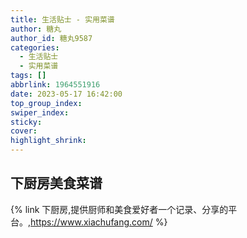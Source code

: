 ```yaml
---
title: 生活贴士 - 实用菜谱
author: 糖丸
author_id: 糖丸9587
categories:
  - 生活贴士
  - 实用菜谱
tags: []
abbrlink: 1964551916
date: 2023-05-17 16:42:00
top_group_index:
swiper_index:
sticky:
cover:
highlight_shrink:
---
```


## 下厨房美食菜谱

{% link 下厨房,提供厨师和美食爱好者一个记录、分享的平台。,https://www.xiachufang.com/ %}
